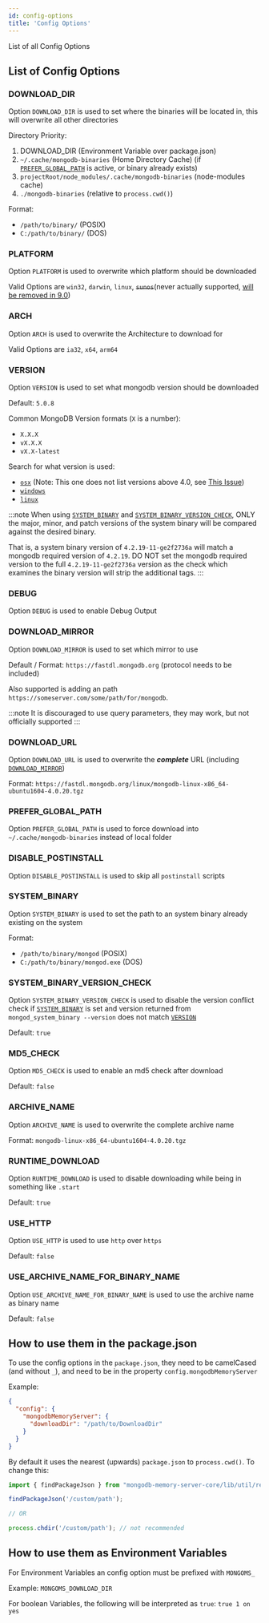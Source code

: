 ```yaml
---
id: config-options
title: 'Config Options'
---
```


List of all Config Options

## List of Config Options

### DOWNLOAD_DIR

Option `DOWNLOAD_DIR` is used to set where the binaries will be located in, this will overwrite all other directories

Directory Priority:

1. DOWNLOAD_DIR (Environment Variable over package.json)
2. `~/.cache/mongodb-binaries` (Home Directory Cache) (if [`PREFER_GLOBAL_PATH`](#prefer_global_path) is active, or binary already exists)
3. `projectRoot/node_modules/.cache/mongodb-binaries` (node-modules cache)
4. `./mongodb-binaries` (relative to `process.cwd()`)

Format:

- `/path/to/binary/` (POSIX)
- `C:/path/to/binary/` (DOS)

### PLATFORM

Option `PLATFORM` is used to overwrite which platform should be downloaded

Valid Options are `win32`, `darwin`, `linux`, ~~`sunos`~~(never actually supported, [will be removed in 9.0](../guides/error-warning-details.md#mms002))

### ARCH

Option `ARCH` is used to overwrite the Architecture to download for

Valid Options are `ia32`, `x64`, `arm64`

### VERSION

Option `VERSION` is used to set what mongodb version should be downloaded

Default: `5.0.8`

Common MongoDB Version formats (`X` is a number):

- `X.X.X`
- `vX.X.X`
- `vX.X-latest`

Search for what version is used:

- [`osx`](https://dl.mongodb.org/dl/osx/x86_64) (Note: This one does not list versions above 4.0, see [This Issue](https://jira.mongodb.org/browse/DOCS-14560))
- [`windows`](https://www.mongodb.org/dl/win32)
- [`linux`](https://dl.mongodb.org/dl/linux)

:::note
When using [`SYSTEM_BINARY`](#system_binary) and [`SYSTEM_BINARY_VERSION_CHECK`](#system_binary_version_check), ONLY the major, minor, and patch versions of the system binary will be compared against the desired binary.

That is, a system binary version of `4.2.19-11-ge2f2736a` will match a mongodb required version of `4.2.19`. DO NOT set the mongodb required version to the full `4.2.19-11-ge2f2736a` version as the check which examines the binary version will strip the additional tags.
:::

### DEBUG

Option `DEBUG` is used to enable Debug Output

### DOWNLOAD_MIRROR

Option `DOWNLOAD_MIRROR` is used to set which mirror to use

Default / Format: `https://fastdl.mongodb.org` (protocol needs to be included)

Also supported is adding an path `https://someserver.com/some/path/for/mongodb`.  

:::note
It is discouraged to use query parameters, they may work, but not officially supported
:::

### DOWNLOAD_URL

Option `DOWNLOAD_URL` is used to overwrite the ***complete*** URL (including [`DOWNLOAD_MIRROR`](#DOWNLOAD_MIRROR))

Format: `https://fastdl.mongodb.org/linux/mongodb-linux-x86_64-ubuntu1604-4.0.20.tgz`

### PREFER_GLOBAL_PATH

Option `PREFER_GLOBAL_PATH` is used to force download into `~/.cache/mongodb-binaries` instead of local folder

### DISABLE_POSTINSTALL

Option `DISABLE_POSTINSTALL` is used to skip all `postinstall` scripts

### SYSTEM_BINARY

Option `SYSTEM_BINARY` is used to set the path to an system binary already existing on the system

Format:

- `/path/to/binary/mongod` (POSIX)
- `C:/path/to/binary/mongod.exe` (DOS)

### SYSTEM_BINARY_VERSION_CHECK

Option `SYSTEM_BINARY_VERSION_CHECK` is used to disable the version conflict check if [`SYSTEM_BINARY`](#system_binary) is set and version returned from `mongod_system_binary --version` does not match [`VERSION`](#version)

Default: `true`

### MD5_CHECK

Option `MD5_CHECK` is used to enable an md5 check after download

Default: `false`

### ARCHIVE_NAME

Option `ARCHIVE_NAME` is used to overwrite the complete archive name

Format: `mongodb-linux-x86_64-ubuntu1604-4.0.20.tgz`

### RUNTIME_DOWNLOAD

Option `RUNTIME_DOWNLOAD` is used to disable downloading while being in something like `.start`

Default: `true`

### USE_HTTP

Option `USE_HTTP` is used to use `http` over `https`

Default: `false`

### USE_ARCHIVE_NAME_FOR_BINARY_NAME

Option `USE_ARCHIVE_NAME_FOR_BINARY_NAME` is used to use the archive name as binary name

Default: `false`

## How to use them in the package.json

To use the config options in the `package.json`, they need to be camelCased (and without `_`), and need to be in the property `config.mongodbMemoryServer`

Example:

```json
{
  "config": {
    "mongodbMemoryServer": {
      "downloadDir": "/path/to/DownloadDir"
    }
  }
}
```

By default it uses the nearest (upwards) `package.json` to `process.cwd()`.
To change this:

```ts
import { findPackageJson } from "mongodb-memory-server-core/lib/util/resolveConfig";

findPackageJson('/custom/path');

// OR

process.chdir('/custom/path'); // not recommended
```

## How to use them as Environment Variables

For Environment Variables an config option must be prefixed with `MONGOMS_`

Example: `MONGOMS_DOWNLOAD_DIR`

For boolean Variables, the following will be interpreted as `true`: `true 1 on yes`
